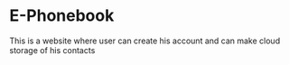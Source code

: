# E-Phonebook
This is a website where user can create his account and can make cloud storage of his contacts
